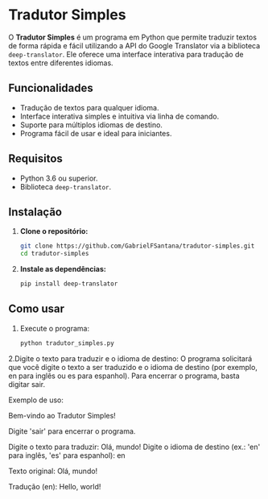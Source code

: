 # Tradutor Simples

O **Tradutor Simples** é um programa em Python que permite traduzir textos de forma rápida e fácil utilizando a API do Google Translator via a biblioteca `deep-translator`. Ele oferece uma interface interativa para tradução de textos entre diferentes idiomas.

## Funcionalidades

- Tradução de textos para qualquer idioma.
- Interface interativa simples e intuitiva via linha de comando.
- Suporte para múltiplos idiomas de destino.
- Programa fácil de usar e ideal para iniciantes.

## Requisitos

- Python 3.6 ou superior.
- Biblioteca `deep-translator`.

## Instalação

1. **Clone o repositório:**

   ```bash
   git clone https://github.com/GabrielFSantana/tradutor-simples.git
   cd tradutor-simples

2. **Instale as dependências:**
    ```bash
    pip install deep-translator

## Como usar
1. Execute o programa:
   ```bash
   python tradutor_simples.py
   
2.Digite o texto para traduzir e o idioma de destino:
O programa solicitará que você digite o texto a ser traduzido e o idioma de destino (por exemplo, en para inglês ou es para espanhol). Para encerrar o programa, basta digitar sair.

Exemplo de uso:

Bem-vindo ao Tradutor Simples!

Digite 'sair' para encerrar o programa.

Digite o texto para traduzir: Olá, mundo!
Digite o idioma de destino (ex.: 'en' para inglês, 'es' para espanhol): en

Texto original: Olá, mundo!

Tradução (en): Hello, world!


